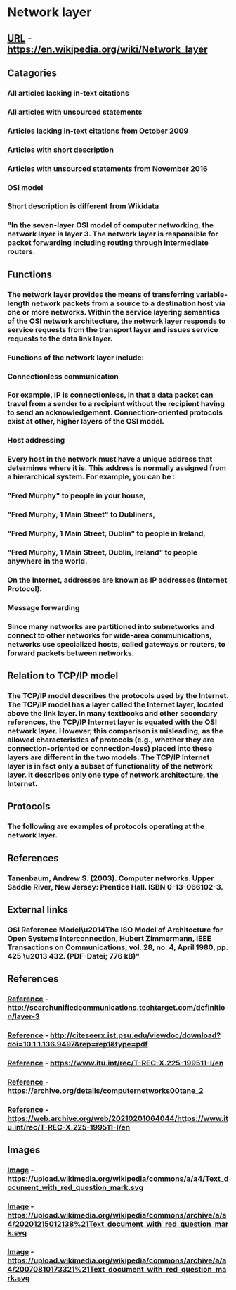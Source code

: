 # Network layer
## [URL](https://en.wikipedia.org/wiki/Network_layer) - https://en.wikipedia.org/wiki/Network_layer
## Catagories
### All articles lacking in-text citations
### All articles with unsourced statements
### Articles lacking in-text citations from October 2009
### Articles with short description
### Articles with unsourced statements from November 2016
### OSI model
### Short description is different from Wikidata
### "In the seven-layer OSI model of computer networking, the network layer is layer 3. The network layer is responsible for packet forwarding including routing through intermediate routers.
## Functions  
### The network layer provides the means of transferring variable-length network packets from a source to a destination host via one or more networks. Within the service layering semantics of the OSI network architecture, the network layer responds to service requests from the transport layer and issues service requests to the data link layer. 
### Functions of the network layer include: 

### Connectionless communication 
### For example, IP is connectionless, in that a data packet can travel from a sender to a recipient without the recipient having to send an acknowledgement. Connection-oriented protocols exist at other, higher layers of the OSI model. 
### Host addressing 
### Every host in the network must have a unique address that determines where it is. This address is normally assigned from a hierarchical system.  For example, you can be : 

### \"Fred Murphy\"                                                    to people in your house, 
### \"Fred Murphy, 1 Main Street\"                             to Dubliners, 
### \"Fred Murphy, 1 Main Street, Dublin\"                 to people in Ireland, 
### \"Fred Murphy, 1 Main Street, Dublin, Ireland\"    to people anywhere in the world. 

### On the Internet, addresses are known as IP addresses (Internet Protocol). 

### Message forwarding 
### Since many networks are partitioned into subnetworks and connect to other networks for wide-area communications, networks use specialized hosts, called gateways or routers, to forward packets between networks.
## Relation to TCP/IP model  
### The TCP/IP model  describes the protocols used by the Internet. The TCP/IP model has a layer called the Internet layer, located above the link layer. In many textbooks and other secondary references, the TCP/IP Internet layer is equated with the OSI network layer. However, this comparison is misleading, as the allowed characteristics of protocols (e.g., whether they are connection-oriented or connection-less) placed into these layers are different in the two models. The TCP/IP Internet layer is in fact only a subset of functionality of the network layer. It describes only one type of network architecture, the Internet.
## Protocols  
### The following are examples of protocols operating at the network layer.
## References  

### Tanenbaum, Andrew S. (2003). Computer networks. Upper Saddle River, New Jersey: Prentice Hall. ISBN 0-13-066102-3.
## External links  
### OSI Reference Model\u2014The ISO Model of Architecture for Open Systems Interconnection, Hubert Zimmermann, IEEE Transactions on Communications, vol. 28, no. 4, April 1980, pp. 425 \u2013 432. (PDF-Datei; 776 kB)"
## References
### [Reference](http://searchunifiedcommunications.techtarget.com/definition/layer-3) - http://searchunifiedcommunications.techtarget.com/definition/layer-3
### [Reference](http://citeseerx.ist.psu.edu/viewdoc/download?doi=10.1.1.136.9497&rep=rep1&type=pdf) - http://citeseerx.ist.psu.edu/viewdoc/download?doi=10.1.1.136.9497&rep=rep1&type=pdf
### [Reference](https://www.itu.int/rec/T-REC-X.225-199511-I/en) - https://www.itu.int/rec/T-REC-X.225-199511-I/en
### [Reference](https://archive.org/details/computernetworks00tane_2) - https://archive.org/details/computernetworks00tane_2
### [Reference](https://web.archive.org/web/20210201064044/https://www.itu.int/rec/T-REC-X.225-199511-I/en) - https://web.archive.org/web/20210201064044/https://www.itu.int/rec/T-REC-X.225-199511-I/en
## Images
### [Image](https://upload.wikimedia.org/wikipedia/commons/a/a4/Text_document_with_red_question_mark.svg) - https://upload.wikimedia.org/wikipedia/commons/a/a4/Text_document_with_red_question_mark.svg
### [Image](https://upload.wikimedia.org/wikipedia/commons/archive/a/a4/20201215012138%21Text_document_with_red_question_mark.svg) - https://upload.wikimedia.org/wikipedia/commons/archive/a/a4/20201215012138%21Text_document_with_red_question_mark.svg
### [Image](https://upload.wikimedia.org/wikipedia/commons/archive/a/a4/20070810173321%21Text_document_with_red_question_mark.svg) - https://upload.wikimedia.org/wikipedia/commons/archive/a/a4/20070810173321%21Text_document_with_red_question_mark.svg